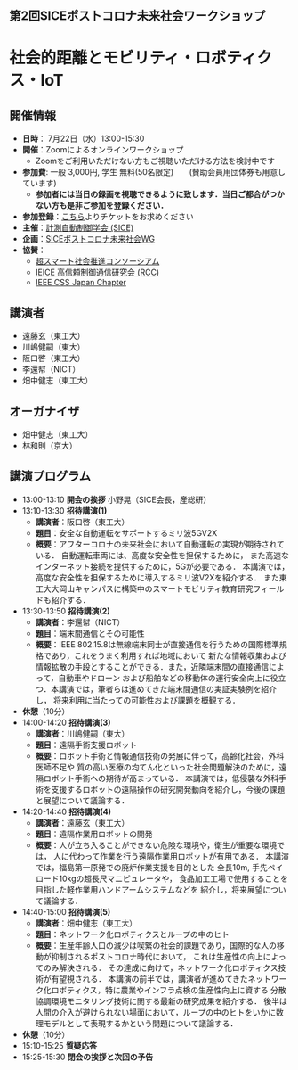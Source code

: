 ## 第2回SICEポストコロナ未来社会ワークショップ
# 社会的距離とモビリティ・ロボティクス・IoT

## 開催情報
- **日時**： 7月22日（水）13:00-15:30
- **開催**：Zoomによるオンラインワークショップ
  - Zoomをご利用いただけない方もご視聴いただける方法を検討中です
- **参加費**: 一般 3,000円, 学生 無料(50名限定)　　(賛助会員用団体券も用意しています)  
  - **参加者には当日の録画を視聴できるように致します．当日ご都合がつかない方も是非ご参加を登録ください．**
- **参加登録**：[こちら](https://postcorona-sice-ws2020-02.peatix.com)よりチケットをお求めください
- **主催**：[計測自動制御学会 (SICE)](https://www.sice.jp)
- **企画**：[SICEポストコロナ未来社会WG](https://postcorona-sice.github.io/index_jp.html)
- **協賛**：
  - [超スマート社会推進コンソーシアム](https://www.sss.e.titech.ac.jp/)
  - [IEICE 高信頼制御通信研究会 (RCC)](https://www.ieice.org/~rcc/index.php)
  - [IEEE CSS Japan Chapter](https://www.ieee-jp.org/section/tokyo/chapter/CS-23/css_japan.html)

## 講演者
- 遠藤玄（東工大）　
- 川嶋健嗣（東大）　
- 阪口啓（東工大）　
- 李還幇（NICT）　　　　　
- 畑中健志（東工大）
## オーガナイザ
- 畑中健志（東工大）
- 林和則（京大）

## 講演プログラム
- 13:00-13:10 **開会の挨拶** 小野晃（SICE会長，産総研）
- 13:10-13:30 **招待講演(1)**
  - **講演者**：阪口啓（東工大）
  - **題目**：安全な自動運転をサポートするミリ波5GV2X
  - **概要**：アフターコロナの未来社会において自動運転の実現が期待されている．
              自動運転車両には、高度な安全性を担保するために，
              また高速なインターネット接続を提供するために，5Gが必要である．
              本講演では，高度な安全性を担保するために導入するミリ波V2Xを紹介する．
              また東工大大岡山キャンパスに構築中のスマートモビリティ教育研究フィールドも紹介する．
- 13:30-13:50 **招待講演(2)** 
  - **講演者**：李還幇（NICT）
  - **題目**：端末間通信とその可能性
  - **概要**：IEEE 802.15.8は無線端末同士が直接通信を行うための国際標準規格であり，これをうまく利用すれば地域において
              新たな情報収集および情報拡散の手段とすることができる．また，近隣端末間の直接通信によって，自動車やドローン
              および船舶などの移動体の運行安全向上に役立つ．本講演では，筆者らは進めてきた端末間通信の実証実験例を紹介し，
              将来利用に当たっての可能性および課題を概観する．
- **休憩**（10分）
- 14:00-14:20 **招待講演(3)** 
  - **講演者**：川嶋健嗣（東大）
  - **題目**：遠隔手術支援ロボット
  - **概要**：ロボット手術と情報通信技術の発展に伴って，高齢化社会，外科医師不足や
              質の高い医療の均てん化といった社会問題解決のために，遠隔ロボット手術への期待が高まっている．
              本講演では，低侵襲な外科手術を支援するロボットの遠隔操作の研究開発動向を紹介し，今後の課題と展望について議論する．
- 14:20-14:40 **招待講演(4)** 
  - **講演者**：遠藤玄（東工大）
  - **題目**：遠隔作業用ロボットの開発
  - **概要**：人が立ち入ることができない危険な環境や，衛生が重要な環境では，
              人に代わって作業を行う遠隔作業用ロボットが有用である．
              本講演では，福島第一原発での廃炉作業支援を目的とした
              全長10m, 手先ペイロード10kgの超長尺マニピュレータや，
              食品加工工場で使用することを目指した軽作業用ハンドアームシステムなどを
              紹介し，将来展望について議論する．　
- 14:40-15:00 **招待講演(5)** 
  - **講演者**：畑中健志（東工大）
  - **題目**：ネットワーク化ロボティクスとループの中のヒト
  - **概要**：生産年齢人口の減少は喫緊の社会的課題であり，国際的な人の移動が抑制されるポストコロナ時代において，
              これは生産性の向上によってのみ解決される．
              その達成に向けて，ネットワーク化ロボティクス技術が有望視される．
              本講演の前半では，講演者が進めてきたネットワーク化ロボティクス，特に農業やインフラ点検の生産性向上に資する
              分散協調環境モニタリング技術に関する最新の研究成果を紹介する．
              後半は人間の介入が避けられない場面において，ループの中のヒトをいかに数理モデルとして表現するかという問題について議論する．
- **休憩**（10分）
- 15:10-15:25 **質疑応答**
- 15:25-15:30 **閉会の挨拶と次回の予告**
